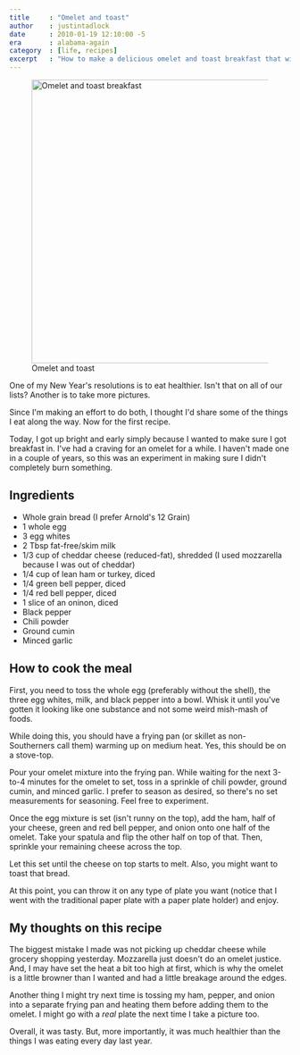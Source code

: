 ```yaml
---
title     : "Omelet and toast"
author    : justintadlock
date      : 2010-01-19 12:10:00 -5
era       : alabama-again
category  : [life, recipes]
excerpt   : "How to make a delicious omelet and toast breakfast that will help you get any day started right."
---
```


<figure id="attachment_2257" class="wp-caption aligncenter" style="max-width: 600px">
	<a href="http://justintadlock.com/archives/2010/01/19/omelet-and-toast/omelet-and-toast" rel="attachment wp-att-2257"><img src="http://justintadlock.com/blog/wp-content/uploads/2010/01/omelet-and-toast-600x508.jpg" alt="Omelet and toast breakfast" title="Omelet and toast cooked" width="600" height="508" class="size-large wp-image-2257" srcset="http://justintadlock.com/blog/wp-content/uploads/2010/01/omelet-and-toast-600x508.jpg 600w, http://justintadlock.com/blog/wp-content/uploads/2010/01/omelet-and-toast-300x254.jpg 300w, http://justintadlock.com/blog/wp-content/uploads/2010/01/omelet-and-toast.jpg 1280w" sizes="(max-width: 600px) 100vw, 600px"></a>
	<figcaption class="wp-caption-text">Omelet and toast</figcaption>
</figure>

One of my New Year's resolutions is to eat healthier.  Isn't that on all of our lists?  Another is to take more pictures.

Since I'm making an effort to do both, I thought I'd share some of the things I eat along the way.  Now for the first recipe.

Today, I got up bright and early simply because I wanted to make sure I got breakfast in.  I've had a craving for an omelet for a while.  I haven't made one in a couple of years, so this was an experiment in making sure I didn't completely burn something.

<h2>Ingredients</h2>

<ul>
	<li>Whole grain bread (I prefer Arnold's 12 Grain)</li>
	<li>1 whole egg</li>
	<li>3 egg whites</li>
	<li>2 Tbsp fat-free/skim milk</li>
	<li>1/3 cup of cheddar cheese (reduced-fat), shredded (I used mozzarella because I was out of cheddar)</li>
	<li>1/4 cup of lean ham or turkey, diced</li>
	<li>1/4 green bell pepper, diced</li>
	<li>1/4 red bell pepper, diced</li>
	<li>1 slice of an oninon, diced</li>
	<li>Black pepper</li>
	<li>Chili powder</li>
	<li>Ground cumin</li>
	<li>Minced garlic</li>
</ul>

<h2>How to cook the meal</h2>

First, you need to toss the whole egg (preferably without the shell), the three egg whites, milk, and black pepper into a bowl.  Whisk it until you've gotten it looking like one substance and not some weird mish-mash of foods.

While doing this, you should have a frying pan (or skillet as non-Southerners call them) warming up on medium heat.  Yes, this should be on a stove-top.

Pour your omelet mixture into the frying pan.  While waiting for the next 3-to-4 minutes for the omelet to set, toss in a sprinkle of chili powder, ground cumin, and minced garlic.  I prefer to season as desired, so there's no set measurements for seasoning.  Feel free to experiment.

Once the egg mixture is set (isn't runny on the top), add the ham, half of your cheese, green and red bell pepper, and onion onto one half of the omelet.  Take your spatula and flip the other half on top of that.  Then, sprinkle your remaining cheese across the top.

Let this set until the cheese on top starts to melt.  Also, you might want to toast that bread.

At this point, you can throw it on any type of plate you want (notice that I went with the traditional paper plate with a paper plate holder) and enjoy.

<h2>My thoughts on this recipe</h2>

The biggest mistake I made was not picking up cheddar cheese while grocery shopping yesterday.  Mozzarella just doesn't do an omelet justice.  And, I may have set the heat a bit too high at first, which is why the omelet is a little browner than I wanted and had a little breakage around the edges.

Another thing I might try next time is tossing my ham, pepper, and onion into a separate frying pan and heating them before adding them to the omelet.  I might go with a <em>real</em> plate the next time I take a picture too.

Overall, it was tasty.  But, more importantly, it was much healthier than the things I was eating every day last year.

